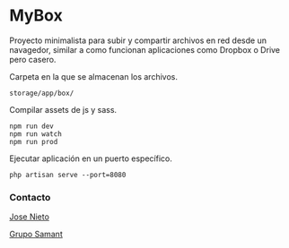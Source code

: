 # MyBox

Proyecto minimalista para subir y compartir archivos en red desde un navagedor, similar a como funcionan aplicaciones como Dropbox o Drive pero casero.

Carpeta en la que se almacenan los archivos.

```
storage/app/box/
```

Compilar assets de js y sass.

```
npm run dev
npm run watch
npm run prod
```

Ejecutar aplicación en un puerto específico.

```
php artisan serve --port=8080
```


### Contacto

[Jose Nieto](https://www.linkedin.com/in/jose-nieto-3a4547a2/)

[Grupo Samant](https://www.linkedin.com/company/grupo-samant-s-a-s/)
